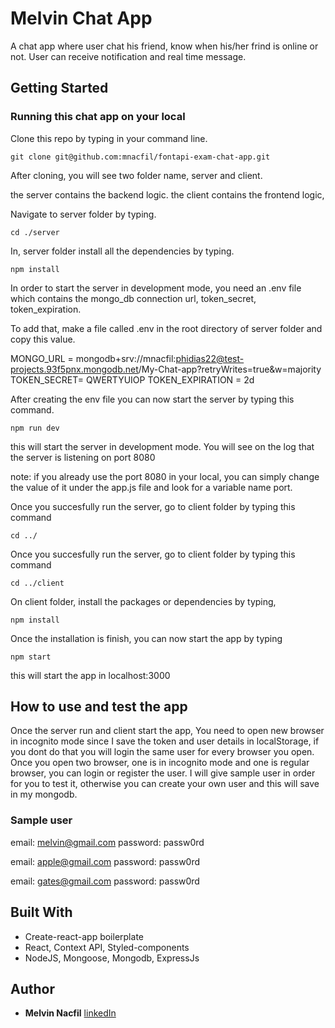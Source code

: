 # Melvin Chat App

A chat app where user chat his friend, know when his/her frind is online or not. User can receive notification and real time message.

## Getting Started

### Running this chat app on your local

Clone this repo by typing in your command line.

    git clone git@github.com:mnacfil/fontapi-exam-chat-app.git

After cloning, you will see two folder name, server and client.

the server contains the backend logic.
the client contains the frontend logic,

Navigate to server folder by typing.

    cd ./server
In, server folder install all the dependencies by typing. 

    npm install
In order to start the server in development mode, you need an .env file 
which contains the mongo_db connection url, token_secret, token_expiration.

To add that, make a file called .env in the root directory of server folder
and copy this value. 

MONGO_URL = mongodb+srv://mnacfil:phidias22@test-projects.93f5pnx.mongodb.net/My-Chat-app?retryWrites=true&w=majority
TOKEN_SECRET= QWERTYUIOP
TOKEN_EXPIRATION = 2d

After creating the env file you can now start the server by typing this command. 

    npm run dev

this will start the server in development mode. You will see on the log that the
server is listening on port 8080

note: if you already use the port 8080 in your local, you can simply change the value of it
under the app.js file and look for a variable name port.

Once you succesfully run the server, go to client folder by typing this command 

    cd ../
Once you succesfully run the server, go to client folder by typing this command 

    cd ../client

On client folder, install the packages or dependencies by typing, 

    npm install 
    
Once the installation is finish, you can now start the app by typing 

    npm start
    
this will start the app in localhost:3000

## How to use and test the app

Once the server run and client start the app, You need to open new browser in incognito mode since
I save the token and user details in localStorage, if you dont do that you will login the same user for
every browser you open. Once you open two browser, one is in incognito mode and one is regular browser,
you can login or register the user. I will give sample user in order for you to test it, otherwise you 
can create your own user and this will save in my mongodb. 

### Sample user

email: melvin@gmail.com
password: passw0rd

email: apple@gmail.com
password: passw0rd

email: gates@gmail.com
password: passw0rd

## Built With

- Create-react-app boilerplate
- React, Context API, Styled-components
- NodeJS, Mongoose, Mongodb, ExpressJs


## Author
- **Melvin Nacfil**
  [linkedIn](https://www.linkedin.com/in/melvin-nacfil-9596a8206)

